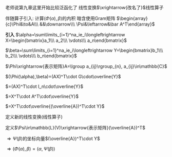 老师说第九章这里开始比较泛函化了
线性变换$\xrightarrow{改名了}$线性算子

伴随算子引入: 计算$(\Phi(\alpha),\beta)$的内积
暗含使用Gram矩阵
$\begin{array}{c}\Phi&\to&A\\\ &&\downarrow\\\ \Psi&\leftarrow&\bar A^T\end{array}$

**引入**
$\alpha=\sum\limits_{i=1}^na_ie_i\longleftrightarrow X=\begin{bmatrix}a_1\\\ a_2\\\ \vdots\\\ a_n\end{bmatrix}$

$\beta=\sum\limits_{i=1}^na_ie_i\longleftrightarrow Y=\begin{bmatrix}b_1\\\ b_2\\\ \vdots\\\ b_n\end{bmatrix}$

$\Phi\xrightarrow{表示矩阵}A=\lgroup a_{ij}\rgroup_{n}, a_{ij}\in\mathbb{C}$

$(\Phi(\alpha),\beta)=(AX)^T\cdot G\cdot\overline{Y}$

$=(AX)^T\cdot I_n\cdot\overline{Y}$

$=X^T\cdot A^T\cdot\overline{Y}$

$=X^T\cdot\overline{(\overline{A})^T\cdot Y}$

定义新的线性变换(线性算子)

定义$\Psi\in\mathbb{L}(V)\xrightarrow{表示矩阵}(\overline{A})^T$

$\Rightarrow\Psi(\beta)$的坐标向量$(\overline{A})^T\cdot Y$

$\Rightarrow(\Phi(\alpha),\beta)=(\alpha,\Psi(\beta))$
